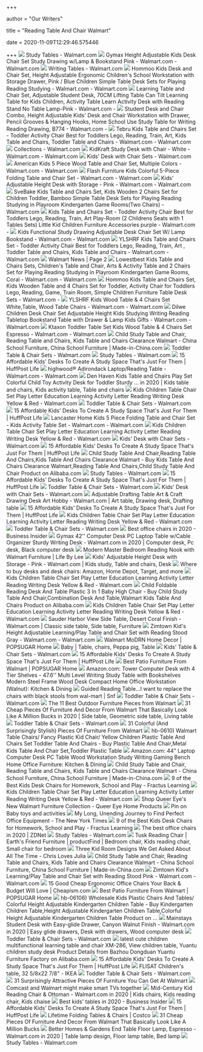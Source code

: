 +++
        
author = "Our Writers"
        
title = "Reading Table And Chair Walmart"
        
date = 2020-11-09T12:29:46.575446
        
+++
[ ![](https://i5.walmartimages.com/asr/c2049d83-093b-4bbf-968a-dd4590cd8939_1.274a94713fffcb62c494aa998ca08d83.jpeg)](https://i5.walmartimages.com/asr/c2049d83-093b-4bbf-968a-dd4590cd8939_1.274a94713fffcb62c494aa998ca08d83.jpeg) Study Tables - Walmart.com
[ ![](https://i5.walmartimages.com/asr/45ce062f-5dd3-447b-92c5-043367c720a7_1.880ebb7023ccb9a03fdfd83edd2b265b.jpeg)](https://i5.walmartimages.com/asr/45ce062f-5dd3-447b-92c5-043367c720a7_1.880ebb7023ccb9a03fdfd83edd2b265b.jpeg) Gymax Height Adjustable Kids Desk Chair Set Study Drawing w/Lamp &  Bookstand Pink - Walmart.com - Walmart.com
[ ![](https://i5.walmartimages.com/asr/88783e83-3358-453e-b461-b994638db1ce_1.b85f1d0210a5205b693e283a6d4069ad.jpeg)](https://i5.walmartimages.com/asr/88783e83-3358-453e-b461-b994638db1ce_1.b85f1d0210a5205b693e283a6d4069ad.jpeg) Writing Tables - Walmart.com
[ ![](https://i5.walmartimages.com/asr/e751f8a5-d7d9-4fcf-8a7f-4f1eef97fc85_1.ef583809fa9d527678af157e23489db5.jpeg?odnWidth=612&odnHeight=612&odnBg=ffffff)](https://i5.walmartimages.com/asr/e751f8a5-d7d9-4fcf-8a7f-4f1eef97fc85_1.ef583809fa9d527678af157e23489db5.jpeg?odnWidth=612&odnHeight=612&odnBg=ffffff) Hommoo Kids Desk and Chair Set, Height Adjustable Ergonomic Children's  School Workstation with Storage Drawer, Pink / Blue Children Simple Table  Desk Sets for Playing Reading Studying - Walmart.com - Walmart.com
[ ![](https://i5.walmartimages.com/asr/0d810885-556a-4a78-9d32-93305f4c70be_1.1c628c391ded489cbee47a7495f2ec46.jpeg?odnWidth=612&odnHeight=612&odnBg=ffffff)](https://i5.walmartimages.com/asr/0d810885-556a-4a78-9d32-93305f4c70be_1.1c628c391ded489cbee47a7495f2ec46.jpeg?odnWidth=612&odnHeight=612&odnBg=ffffff) Learning Table and Chair Set, Adjustable Student Desk, 70CM Lifting Table  Can Tilt Learning Table for Kids Children, Activity Table Learn Activity  Desk with Reading Stand No Table Lamp-Pink - Walmart.com -
[ ![](https://i5.walmartimages.com/asr/616f5f1f-da1e-4e01-bf17-e85a58fa64ab.4913edc2974bdfdc47c198c80e9db3d6.jpeg?odnWidth=612&odnHeight=612&odnBg=ffffff)](https://i5.walmartimages.com/asr/616f5f1f-da1e-4e01-bf17-e85a58fa64ab.4913edc2974bdfdc47c198c80e9db3d6.jpeg?odnWidth=612&odnHeight=612&odnBg=ffffff) Student Desk and Chair Combo, Height Adjustable Kids' Desk and Chair  Workstation with Drawer, Pencil Grooves & Hanging Hooks, Home School Use Study  Table for Writing Reading Drawing, B774 - Walmart.com -
[ ![](https://i5.walmartimages.com/asr/a91f3790-46b7-4432-a525-e369c5e8de91_1.0b068fec7bdf453c50249e3ab67af532.jpeg?odnWidth=612&odnHeight=612&odnBg=ffffff)](https://i5.walmartimages.com/asr/a91f3790-46b7-4432-a525-e369c5e8de91_1.0b068fec7bdf453c50249e3ab67af532.jpeg?odnWidth=612&odnHeight=612&odnBg=ffffff) Tebru Kids Table and Chairs Set - Toddler Activity Chair Best for Toddlers  Lego, Reading, Train, Art, Kids Table and Chairs, Toddler Table and Chairs  - Walmart.com - Walmart.com
[ ![](https://i5.walmartimages.com/asr/2d0a736c-6fd4-4c1d-a4e4-a94c8f5c3c9e_1.16281888b8920ce2eff409241e8d9d4f.jpeg?odnWidth=450&odnHeight=450&odnBg=ffffff)](https://i5.walmartimages.com/asr/2d0a736c-6fd4-4c1d-a4e4-a94c8f5c3c9e_1.16281888b8920ce2eff409241e8d9d4f.jpeg?odnWidth=450&odnHeight=450&odnBg=ffffff) Collections - Walmart.com
[ ![](https://i5.walmartimages.com/asr/840fdac3-6fdd-484b-a0d7-3e113b8ff4f5_1.94222b64850f0ad5d295114a904cb667.jpeg)](https://i5.walmartimages.com/asr/840fdac3-6fdd-484b-a0d7-3e113b8ff4f5_1.94222b64850f0ad5d295114a904cb667.jpeg) KidKraft Study Desk with Chair - White - Walmart.com - Walmart.com
[ ![](https://i5.walmartimages.com/asr/ce47a57d-caea-41b3-a280-e209b71c9708_1.eddb4f0a32ca2c9fb3d70e0a839366f0.jpeg)](https://i5.walmartimages.com/asr/ce47a57d-caea-41b3-a280-e209b71c9708_1.eddb4f0a32ca2c9fb3d70e0a839366f0.jpeg) Kids' Desk with Chair Sets - Walmart.com
[ ![](https://i5.walmartimages.com/asr/f397d4dc-7622-494c-be38-f3f0d365ebf8_1.a07e79b6c61933f583847388475a3653.jpeg?odnWidth=612&odnHeight=612&odnBg=ffffff)](https://i5.walmartimages.com/asr/f397d4dc-7622-494c-be38-f3f0d365ebf8_1.a07e79b6c61933f583847388475a3653.jpeg?odnWidth=612&odnHeight=612&odnBg=ffffff) American Kids 5 Piece Wood Table and Chair Set, Multiple Colors - Walmart.com  - Walmart.com
[ ![](https://i5.walmartimages.com/asr/9d0a272e-8e09-4c5a-ade1-e0e2161e2866_2.0bdfc627ecacc165975de632806802c0.jpeg?odnWidth=612&odnHeight=612&odnBg=ffffff)](https://i5.walmartimages.com/asr/9d0a272e-8e09-4c5a-ade1-e0e2161e2866_2.0bdfc627ecacc165975de632806802c0.jpeg?odnWidth=612&odnHeight=612&odnBg=ffffff) Flash Furniture Kids Colorful 5-Piece Folding Table and Chair Set - Walmart.com  - Walmart.com
[ ![](https://i5.walmartimages.com/asr/d2fe35c8-23f6-4491-aee0-898b235cc9f6_1.a8161a25c6db14a72d3441a6b5be792b.jpeg?odnWidth=612&odnHeight=612&odnBg=ffffff)](https://i5.walmartimages.com/asr/d2fe35c8-23f6-4491-aee0-898b235cc9f6_1.a8161a25c6db14a72d3441a6b5be792b.jpeg?odnWidth=612&odnHeight=612&odnBg=ffffff) Kids' Adjustable Height Desk with Storage - Pink - Walmart.com - Walmart.com
[ ![](https://i5.walmartimages.com/asr/3a6bd5d8-76ab-4fc0-9c02-72584baf2262_1.503f771cf0808e290beceb6db1d10edc.jpeg?odnWidth=450&odnHeight=450&odnBg=ffffff)](https://i5.walmartimages.com/asr/3a6bd5d8-76ab-4fc0-9c02-72584baf2262_1.503f771cf0808e290beceb6db1d10edc.jpeg?odnWidth=450&odnHeight=450&odnBg=ffffff) SveBake Kids Table and Chairs Set, Kids Wooden 2 Chairs Set for Children  Toddler, Bamboo Simple Table Desk Sets for Playing Reading Studying in  Playroom Kindergarten Game Rooms(Two Chairs) - Walmart.com
[ ![](https://i5.walmartimages.com/asr/8eb4d395-f64c-4c78-8384-ec7864cadcbb_1.247cd47e8e44c8abef197d3da57e0b9d.jpeg?odnWidth=612&odnHeight=612&odnBg=ffffff)](https://i5.walmartimages.com/asr/8eb4d395-f64c-4c78-8384-ec7864cadcbb_1.247cd47e8e44c8abef197d3da57e0b9d.jpeg?odnWidth=612&odnHeight=612&odnBg=ffffff) Kids Table and Chairs Set - Toddler Activity Chair Best for Toddlers Lego,  Reading, Train, Art Play-Room (2 Childrens Seats with 1 Tables Sets) Little  Kid Children Furniture Accessories purple - Walmart.com -
[ ![](https://i5.walmartimages.com/asr/5bfbba71-4845-4217-8663-cb20511dda36.0a381b1afaa902e5d426a5e10fa91b35.jpeg?odnWidth=612&odnHeight=612&odnBg=ffffff)](https://i5.walmartimages.com/asr/5bfbba71-4845-4217-8663-cb20511dda36.0a381b1afaa902e5d426a5e10fa91b35.jpeg?odnWidth=612&odnHeight=612&odnBg=ffffff) Kids Functional Study Drawing Adjustable Desk Chair Set W/ Lamp Bookstand -  Walmart.com - Walmart.com
[ ![](https://i5.walmartimages.com/asr/9aeeb5f2-4719-49c7-8dd7-d3930c0a9a78.03642d92b78883e1fce50b07affef7e2.jpeg?odnWidth=612&odnHeight=612&odnBg=ffffff)](https://i5.walmartimages.com/asr/9aeeb5f2-4719-49c7-8dd7-d3930c0a9a78.03642d92b78883e1fce50b07affef7e2.jpeg?odnWidth=612&odnHeight=612&odnBg=ffffff) YLSHRF Kids Table and Chairs Set - Toddler Activity Chair Best for Toddlers  Lego, Reading, Train, Art , Toddler Table and Chairs, Kids Table and Chairs  - Walmart.com - Walmart.com
[ ![](https://media.consumeraffairs.com/files/cache/news/Walmart_card_table_and_chair_sets_large.jpg)](https://media.consumeraffairs.com/files/cache/news/Walmart_card_table_and_chair_sets_large.jpg) Walmart News | Page 2
[ ![](https://i5.walmartimages.com/asr/77fc9795-a11f-4d35-a451-6e2797dcb4d7_1.97927166dd05db09dd9c45988b52f957.jpeg?odnWidth=612&odnHeight=612&odnBg=ffffff)](https://i5.walmartimages.com/asr/77fc9795-a11f-4d35-a451-6e2797dcb4d7_1.97927166dd05db09dd9c45988b52f957.jpeg?odnWidth=612&odnHeight=612&odnBg=ffffff) Lowestbest Kids Table and Chairs Sets, Children's Table and Chair, Arts &  Activity Table and 2 Chairs Set for Playing Reading Studying in Playroom  Kindergarten Game Rooms, Coral - Walmart.com - Walmart.com
[ ![](https://i5.walmartimages.com/asr/96969a4e-b2e4-44d0-8f2d-5eb3deba35b3_1.a93ccb3bd672aa26b1addcb413d8820d.jpeg?odnWidth=612&odnHeight=612&odnBg=ffffff)](https://i5.walmartimages.com/asr/96969a4e-b2e4-44d0-8f2d-5eb3deba35b3_1.a93ccb3bd672aa26b1addcb413d8820d.jpeg?odnWidth=612&odnHeight=612&odnBg=ffffff) Hommoo Kids Table and Chairs Set, Kids Wooden Table and 4 Chairs Set for  Toddler, Activity Chair for Toddlers Lego, Reading, Game, Train Room,  Simple Children Furniture Table Desk Sets - Walmart.com -
[ ![](https://i5.walmartimages.com/asr/475ff30e-e54b-4db1-b234-b2fa782e194e_1.4657ccd7fb3f6994bd9315219bfed0fb.jpeg?odnWidth=612&odnHeight=612&odnBg=ffffff)](https://i5.walmartimages.com/asr/475ff30e-e54b-4db1-b234-b2fa782e194e_1.4657ccd7fb3f6994bd9315219bfed0fb.jpeg?odnWidth=612&odnHeight=612&odnBg=ffffff) YLSHRF Kids Wood Table & 4 Chairs Set White,Table, Wood Table Chairs -  Walmart.com - Walmart.com
[ ![](https://i5.walmartimages.com/asr/814ba028-d370-4b22-b120-dbfa5b4ac64e_1.0274493b76150588caaa32aa1b78fa27.jpeg?odnWidth=612&odnHeight=612&odnBg=ffffff)](https://i5.walmartimages.com/asr/814ba028-d370-4b22-b120-dbfa5b4ac64e_1.0274493b76150588caaa32aa1b78fa27.jpeg?odnWidth=612&odnHeight=612&odnBg=ffffff) Dilwe Children Desk Chair Set Adjustable Height Kids Studying Writing  Reading Tabletop Bookstand Table with Drawer & Lamp Kids Gifts - Walmart.com  - Walmart.com
[ ![](https://i5.walmartimages.com/asr/87585b1d-0928-4064-894d-89c117179674_1.e848f421cdedfaa40c8378a3f8265c52.jpeg?odnWidth=612&odnHeight=612&odnBg=ffffff)](https://i5.walmartimages.com/asr/87585b1d-0928-4064-894d-89c117179674_1.e848f421cdedfaa40c8378a3f8265c52.jpeg?odnWidth=612&odnHeight=612&odnBg=ffffff) Ktaxon Toddler Table Set Kids Wood Table & 4 Chairs Set Espresso - Walmart.com  - Walmart.com
[ ![](https://image.made-in-china.com/2f0j00yOfQnawKAqgY/Child-Study-Table-and-Chair-Reading-Table-and-Chairs-Kids-Table-and-Chairs-Clearance-Walmart.jpg)](https://image.made-in-china.com/2f0j00yOfQnawKAqgY/Child-Study-Table-and-Chair-Reading-Table-and-Chairs-Kids-Table-and-Chairs-Clearance-Walmart.jpg) Child Study Table and Chair, Reading Table and Chairs, Kids Table and Chairs  Clearance Walmart - China School Furniture, China School Furniture |  Made-in-China.com
[ ![](https://i5.walmartimages.com/asr/76392915-fa73-4c11-96df-c1a182c8bed5_1.cfa0bef28513790c0e34ee6e108432ec.jpeg?odnHeight=200&odnWidth=200&odnBg=ffffff)](https://i5.walmartimages.com/asr/76392915-fa73-4c11-96df-c1a182c8bed5_1.cfa0bef28513790c0e34ee6e108432ec.jpeg?odnHeight=200&odnWidth=200&odnBg=ffffff) Toddler Table & Chair Sets - Walmart.com
[ ![](https://i5.walmartimages.com/asr/9e8a3854-73d2-41d6-8a6b-0a837a14d904.555e43a523b35fc8cb15e1625c374627.jpeg?odnHeight=180&odnWidth=180&odnBg=ffffff)](https://i5.walmartimages.com/asr/9e8a3854-73d2-41d6-8a6b-0a837a14d904.555e43a523b35fc8cb15e1625c374627.jpeg?odnHeight=180&odnWidth=180&odnBg=ffffff) Study Tables - Walmart.com
[ ![](https://img.huffingtonpost.com/asset/5f185778270000fa0ee67363.jpeg?ops=scalefit_960_noupscale&format=webp)](https://img.huffingtonpost.com/asset/5f185778270000fa0ee67363.jpeg?ops=scalefit_960_noupscale&format=webp) 15 Affordable Kids' Desks To Create A Study Space That's Just For Them |  HuffPost Life
[ ![](https://i5.walmartimages.com/asr/73d7c75d-2e38-467e-abd8-aa11813072eb_1.ddd545e22dea5942899dc7f4f1ed79b0.jpeg)](https://i5.walmartimages.com/asr/73d7c75d-2e38-467e-abd8-aa11813072eb_1.ddd545e22dea5942899dc7f4f1ed79b0.jpeg) highwood&reg; Adirondack Laptop/Reading Table - Walmart.com - Walmart.com
[ ![](https://i.pinimg.com/474x/3a/e6/b1/3ae6b1f67c21f1e1f3896e5d981b26eb.jpg)](https://i.pinimg.com/474x/3a/e6/b1/3ae6b1f67c21f1e1f3896e5d981b26eb.jpg) Den Haven Kids Table and Chairs Play Set Colorful Child Toy Activity Desk  for Toddler Sturdy ... in 2020 | Kids table and chairs, Kids activity table,  Table and chairs
[ ![](https://i5.walmartimages.com/asr/578a2580-285c-4f43-8ff2-4b376645b45e_3.ddff07c20f2b1a85909ed55ef77b4048.jpeg?odnWidth=282&odnHeight=282&odnBg=ffffff)](https://i5.walmartimages.com/asr/578a2580-285c-4f43-8ff2-4b376645b45e_3.ddff07c20f2b1a85909ed55ef77b4048.jpeg?odnWidth=282&odnHeight=282&odnBg=ffffff) Kids Children Table Chair Set Play Letter Education Learning Activity  Letter Reading Writing Desk Yellow & Red - Walmart.com
[ ![](https://i5.walmartimages.com/asr/96937197-1bf1-40ae-a1ac-e8ed03d1bed2_1.46b070478d8fc49663c6a668a934a06c.jpeg?odnHeight=200&odnWidth=200&odnBg=ffffff)](https://i5.walmartimages.com/asr/96937197-1bf1-40ae-a1ac-e8ed03d1bed2_1.46b070478d8fc49663c6a668a934a06c.jpeg?odnHeight=200&odnWidth=200&odnBg=ffffff) Toddler Table & Chair Sets - Walmart.com
[ ![](https://img.huffingtonpost.com/asset/5f187c8a270000b90ee67394.jpeg?ops=scalefit_960_noupscale&format=webp)](https://img.huffingtonpost.com/asset/5f187c8a270000b90ee67394.jpeg?ops=scalefit_960_noupscale&format=webp) 15 Affordable Kids' Desks To Create A Study Space That's Just For Them |  HuffPost Life
[ ![](https://i5.walmartimages.com/asr/a41fc139-e2f1-4369-b2e4-6c69bddd2e52.6e3d78b08b407aec5e4e2f9e58eb8aa0.jpeg?odnWidth=612&odnHeight=612&odnBg=ffffff)](https://i5.walmartimages.com/asr/a41fc139-e2f1-4369-b2e4-6c69bddd2e52.6e3d78b08b407aec5e4e2f9e58eb8aa0.jpeg?odnWidth=612&odnHeight=612&odnBg=ffffff) Lancaster Home Kids 5 Piece Folding Table and Chair Set - Kids Activity  Table Set - Walmart.com - Walmart.com
[ ![](https://i5.walmartimages.com/asr/a3d7865b-6128-4c3b-9788-c9e7dc0755b4_1.367e1b0e64131045c8bcf675b3373a5a.jpeg)](https://i5.walmartimages.com/asr/a3d7865b-6128-4c3b-9788-c9e7dc0755b4_1.367e1b0e64131045c8bcf675b3373a5a.jpeg) Kids Children Table Chair Set Play Letter Education Learning Activity  Letter Reading Writing Desk Yellow & Red - Walmart.com
[ ![](https://i5.walmartimages.com/asr/ce2b8a66-9e18-408b-b074-b1d94d113e55_1.41e74411c711ec17d70421e895990ea4.jpeg)](https://i5.walmartimages.com/asr/ce2b8a66-9e18-408b-b074-b1d94d113e55_1.41e74411c711ec17d70421e895990ea4.jpeg) Kids' Desk with Chair Sets - Walmart.com
[ ![](https://img.huffingtonpost.com/asset/5f18514c1f00000f0f338796.jpeg?ops=scalefit_960_noupscale)](https://img.huffingtonpost.com/asset/5f18514c1f00000f0f338796.jpeg?ops=scalefit_960_noupscale) 15 Affordable Kids' Desks To Create A Study Space That's Just For Them |  HuffPost Life
[ ![](https://sc01.alicdn.com/kf/HTB1NgsFoh1YBuNjy1zcq6zNcXXaS.jpg)](https://sc01.alicdn.com/kf/HTB1NgsFoh1YBuNjy1zcq6zNcXXaS.jpg) Child Study Table And Chair,Reading Table And Chairs,Kids Table And Chairs  Clearance Walmart - Buy Kids Table And Chairs Clearance Walmart,Reading  Table And Chairs,Child Study Table And Chair Product on Alibaba.com
[ ![](https://i5.walmartimages.com/asr/cda6cebd-731e-4a2a-965f-f0aa7b726d94_1.fc8e0bee346c44a28247dfae9f5eb00c.jpeg)](https://i5.walmartimages.com/asr/cda6cebd-731e-4a2a-965f-f0aa7b726d94_1.fc8e0bee346c44a28247dfae9f5eb00c.jpeg) Study Tables - Walmart.com
[ ![](https://img.huffingtonpost.com/asset/5f187d9a270000b90ee67395.jpeg?ops=scalefit_960_noupscale)](https://img.huffingtonpost.com/asset/5f187d9a270000b90ee67395.jpeg?ops=scalefit_960_noupscale) 15 Affordable Kids' Desks To Create A Study Space That's Just For Them |  HuffPost Life
[ ![](https://i5.walmartimages.com/asr/d39d6bd1-2c90-4a6a-b3b7-6c4bccc323a4_1.b179589dcf5dcbe133ed3e75e4e3b680.jpeg?odnHeight=200&odnWidth=200&odnBg=ffffff)](https://i5.walmartimages.com/asr/d39d6bd1-2c90-4a6a-b3b7-6c4bccc323a4_1.b179589dcf5dcbe133ed3e75e4e3b680.jpeg?odnHeight=200&odnWidth=200&odnBg=ffffff) Toddler Table & Chair Sets - Walmart.com
[ ![](https://i5.walmartimages.com/asr/11af9f3d-a635-4db3-ade5-b48d0c3d9075_1.6739d3549523fb666dcce157fb009a2b.jpeg?odnWidth=450&odnHeight=450&odnBg=ffffff)](https://i5.walmartimages.com/asr/11af9f3d-a635-4db3-ade5-b48d0c3d9075_1.6739d3549523fb666dcce157fb009a2b.jpeg?odnWidth=450&odnHeight=450&odnBg=ffffff) Kids' Desk with Chair Sets - Walmart.com
[ ![](https://i.pinimg.com/474x/72/58/8b/72588b8545a250d97ba1493760c64720.jpg)](https://i.pinimg.com/474x/72/58/8b/72588b8545a250d97ba1493760c64720.jpg) Adjustable Drafting Table Art & Craft Drawing Desk Art Hobby - Walmart.com  | Art table, Drawing desk, Drafting table
[ ![](https://img.huffingtonpost.com/asset/5f18710e2500004b0ec2a2c1.jpeg?ops=scalefit_960_noupscale&format=webp)](https://img.huffingtonpost.com/asset/5f18710e2500004b0ec2a2c1.jpeg?ops=scalefit_960_noupscale&format=webp) 15 Affordable Kids' Desks To Create A Study Space That's Just For Them |  HuffPost Life
[ ![](https://i5.walmartimages.com/asr/de1f7ea3-e648-4a61-8fa8-f53d8e336080_1.968f1b40ab7ce1215607cb6c2bcb62a8.jpeg?odnWidth=282&odnHeight=282&odnBg=ffffff)](https://i5.walmartimages.com/asr/de1f7ea3-e648-4a61-8fa8-f53d8e336080_1.968f1b40ab7ce1215607cb6c2bcb62a8.jpeg?odnWidth=282&odnHeight=282&odnBg=ffffff) Kids Children Table Chair Set Play Letter Education Learning Activity  Letter Reading Writing Desk Yellow & Red - Walmart.com
[ ![](https://i5.walmartimages.com/asr/4f4f275a-f7b5-4414-8ce8-41bc9b5d6570_1.81e2cf2477a91b659e7431c8e587eb17.jpeg?odnHeight=200&odnWidth=200&odnBg=ffffff)](https://i5.walmartimages.com/asr/4f4f275a-f7b5-4414-8ce8-41bc9b5d6570_1.81e2cf2477a91b659e7431c8e587eb17.jpeg?odnHeight=200&odnWidth=200&odnBg=ffffff) Toddler Table & Chair Sets - Walmart.com
[ ![](https://i.insider.com/5e6ff846c485400dac21a626?width=1100&format=jpeg&auto=webp)](https://i.insider.com/5e6ff846c485400dac21a626?width=1100&format=jpeg&auto=webp) Best office chairs in 2020 - Business Insider
[ ![](https://i.pinimg.com/736x/72/df/d8/72dfd8380d3108bfdca5534e1842f26a.jpg)](https://i.pinimg.com/736x/72/df/d8/72dfd8380d3108bfdca5534e1842f26a.jpg) Gymax 42'' Computer Desk PC Laptop Table w/Cable Organizer Sturdy Writing  Desk - Walmart.com in 2020 | Computer desk, Pc desk, Black computer desk
[ ![](https://mk0lifebylee191kbrij.kinstacdn.com/wp-content/uploads/2019/04/walmart-modrn.jpg)](https://mk0lifebylee191kbrij.kinstacdn.com/wp-content/uploads/2019/04/walmart-modrn.jpg) Modern Master Bedroom Reading Nook with Walmart Furniture | Life By Lee
[ ![](https://i.pinimg.com/564x/12/c8/9e/12c89e2ecc244136be706a2502811fbf.jpg)](https://i.pinimg.com/564x/12/c8/9e/12c89e2ecc244136be706a2502811fbf.jpg) Kids' Adjustable Height Desk with Storage - Pink - Walmart.com | Kids study,  Table and chairs, Desk
[ ![](https://www.gannett-cdn.com/presto/2020/09/02/USAT/57d62e51-6301-4b56-b3ee-894e8335171c-desk-desk-chair-hero.png?crop=1593,896,x6,y0&width=1600&height=800&fit=bounds)](https://www.gannett-cdn.com/presto/2020/09/02/USAT/57d62e51-6301-4b56-b3ee-894e8335171c-desk-desk-chair-hero.png?crop=1593,896,x6,y0&width=1600&height=800&fit=bounds) Where to buy desks and desk chairs: Amazon, Home Depot, Target, and more
[ ![](https://i5.walmartimages.com/asr/1e6590db-4053-46b4-a638-82a1f158d14e_2.53d058d41bc4937fb4bc059faf3df7a8.jpeg?odnWidth=282&odnHeight=282&odnBg=ffffff)](https://i5.walmartimages.com/asr/1e6590db-4053-46b4-a638-82a1f158d14e_2.53d058d41bc4937fb4bc059faf3df7a8.jpeg?odnWidth=282&odnHeight=282&odnBg=ffffff) Kids Children Table Chair Set Play Letter Education Learning Activity  Letter Reading Writing Desk Yellow & Red - Walmart.com
[ ![](https://sc02.alicdn.com/kf/HTB11rpJtA9WBuNjSspeq6yz5VXaz.jpg_350x350.jpg)](https://sc02.alicdn.com/kf/HTB11rpJtA9WBuNjSspeq6yz5VXaz.jpg_350x350.jpg) Child Foldable Reading Desk And Table Plastic 3 In 1 Baby High Chair - Buy  Child Study Table And Chair,Combination Desk And Table,Walmart Kids Table  And Chairs Product on Alibaba.com
[ ![](https://i5.walmartimages.com/asr/eed89d8a-520c-4e39-aca2-defeb350c86f_1.4216ec5c08dffc0089385739a1765626.jpeg?odnWidth=282&odnHeight=282&odnBg=ffffff)](https://i5.walmartimages.com/asr/eed89d8a-520c-4e39-aca2-defeb350c86f_1.4216ec5c08dffc0089385739a1765626.jpeg?odnWidth=282&odnHeight=282&odnBg=ffffff) Kids Children Table Chair Set Play Letter Education Learning Activity  Letter Reading Writing Desk Yellow & Red - Walmart.com
[ ![](https://i.pinimg.com/474x/10/7d/e6/107de693067874834d6210dc3080c12b.jpg)](https://i.pinimg.com/474x/10/7d/e6/107de693067874834d6210dc3080c12b.jpg) Sauder Harbor View Side Table, Desert Coral Finish - Walmart.com | Classic  side table, Side table, Furniture
[ ![](https://i5.walmartimages.com/asr/9ca69948-af9d-4b7b-83f6-7e2bf675dfa1_1.35bf68c107402c2c9b582b25b6076763.jpeg)](https://i5.walmartimages.com/asr/9ca69948-af9d-4b7b-83f6-7e2bf675dfa1_1.35bf68c107402c2c9b582b25b6076763.jpeg) Zimtown Kid's Height Adjustable Learning/Play Table and Chair Set with  Reading Stood Gray - Walmart.com - Walmart.com
[ ![](https://media1.popsugar-assets.com/files/thumbor/1phpKKv36NfwQ9j-8Whodrf8k4g/fit-in/2048xorig/filters:format_auto-!!-:strip_icc-!!-/2019/02/07/905/n/1922794/ac59d769c73ce456_MoDRN_RetroGlam_DiningRoom/i/Retro-Glam-Dining-Room.jpg)](https://media1.popsugar-assets.com/files/thumbor/1phpKKv36NfwQ9j-8Whodrf8k4g/fit-in/2048xorig/filters:format_auto-!!-:strip_icc-!!-/2019/02/07/905/n/1922794/ac59d769c73ce456_MoDRN_RetroGlam_DiningRoom/i/Retro-Glam-Dining-Room.jpg) Walmart MoDRN Home Decor | POPSUGAR Home
[ ![](https://i.pinimg.com/originals/1f/4a/2c/1f4a2c36704d83ac6194bc8da63cf544.jpg)](https://i.pinimg.com/originals/1f/4a/2c/1f4a2c36704d83ac6194bc8da63cf544.jpg) Baby | Table, chairs, Peppa pig, Table
[ ![](https://i5.walmartimages.com/asr/e714f7e2-1ae1-4b53-9f3d-2fc4308fb0e6_1.30b888112173832a13e8e3eb4b529b9e.jpeg?odnHeight=200&odnWidth=200&odnBg=ffffff)](https://i5.walmartimages.com/asr/e714f7e2-1ae1-4b53-9f3d-2fc4308fb0e6_1.30b888112173832a13e8e3eb4b529b9e.jpeg?odnHeight=200&odnWidth=200&odnBg=ffffff) Kids' Table & Chair Sets - Walmart.com
[ ![](https://img.huffingtonpost.com/asset/5f1877542700000b0fe67392.jpeg?ops=scalefit_960_noupscale&format=webp)](https://img.huffingtonpost.com/asset/5f1877542700000b0fe67392.jpeg?ops=scalefit_960_noupscale&format=webp) 15 Affordable Kids' Desks To Create A Study Space That's Just For Them |  HuffPost Life
[ ![](https://media1.popsugar-assets.com/files/thumbor/aQV2xYVVtULCkjlKqQFjUrkcCH0/fit-in/2048xorig/filters:format_auto-!!-:strip_icc-!!-/2019/05/28/824/n/1922794/433d48885ced820e7bdbd5.77546770_/i/Best-Patio-Furniture-From-Walmart.jpg)](https://media1.popsugar-assets.com/files/thumbor/aQV2xYVVtULCkjlKqQFjUrkcCH0/fit-in/2048xorig/filters:format_auto-!!-:strip_icc-!!-/2019/05/28/824/n/1922794/433d48885ced820e7bdbd5.77546770_/i/Best-Patio-Furniture-From-Walmart.jpg) Best Patio Furniture From Walmart | POPSUGAR Home
[ ![](https://images-na.ssl-images-amazon.com/images/I/71opJHykAAL._AC_SX522_.jpg)](https://images-na.ssl-images-amazon.com/images/I/71opJHykAAL._AC_SX522_.jpg) Amazon.com: Tower Computer Desk with 4 Tier Shelves - 47.6'' Multi Level  Writing Study Table with Bookshelves Modern Steel Frame Wood Desk Compact  Home Office Workstation (Walnut): Kitchen & Dining
[ ![](https://i.pinimg.com/originals/bc/43/87/bc4387442a4691979360f5fdf810ba74.jpg)](https://i.pinimg.com/originals/bc/43/87/bc4387442a4691979360f5fdf810ba74.jpg) Guided Reading Table...I want to replace the chairs with black stools from  wal-mart | Snf
[ ![](https://i5.walmartimages.com/asr/8daea1f3-238e-481a-a174-076d38bf711b_1.2c713a28f5214a4a3ad0a6505e74077c.jpeg?odnHeight=200&odnWidth=200&odnBg=ffffff)](https://i5.walmartimages.com/asr/8daea1f3-238e-481a-a174-076d38bf711b_1.2c713a28f5214a4a3ad0a6505e74077c.jpeg?odnHeight=200&odnWidth=200&odnBg=ffffff) Toddler Table & Chair Sets - Walmart.com
[ ![](https://www.thespruce.com/thmb/hCZtWiye7EVZDMEWoLW-X8Z3v9A=/3638x2729/smart/filters:no_upscale()/MainstaysSkylarGlen5-PieceOutdoorChatSet-5c38bb0446e0fb000123a022.jpeg)](https://www.thespruce.com/thmb/hCZtWiye7EVZDMEWoLW-X8Z3v9A=/3638x2729/smart/filters:no_upscale()/MainstaysSkylarGlen5-PieceOutdoorChatSet-5c38bb0446e0fb000123a022.jpeg) The 11 Best Outdoor Furniture Pieces from Walmart
[ ![](https://i.pinimg.com/originals/9b/07/5f/9b075fd09e4743bea0bc518320f5474d.jpg)](https://i.pinimg.com/originals/9b/07/5f/9b075fd09e4743bea0bc518320f5474d.jpg) 31 Cheap Pieces Of Furniture And Decor From Walmart That Basically Look  Like A Million Bucks in 2020 | Side table, Geometric side table, Living  table
[ ![](https://i5.walmartimages.com/asr/56a35bd9-fe15-470f-a696-982c865d1067_1.602efa6614cce57ee8b68b138337626f.jpeg?odnHeight=200&odnWidth=200&odnBg=ffffff)](https://i5.walmartimages.com/asr/56a35bd9-fe15-470f-a696-982c865d1067_1.602efa6614cce57ee8b68b138337626f.jpeg?odnHeight=200&odnWidth=200&odnBg=ffffff) Toddler Table & Chair Sets - Walmart.com
[ ![](https://img.buzzfeed.com/buzzfeed-static/static/2019-11/9/19/asset/8e66ec48c73f/sub-buzz-1636-1573329292-1.jpg)](https://img.buzzfeed.com/buzzfeed-static/static/2019-11/9/19/asset/8e66ec48c73f/sub-buzz-1636-1573329292-1.jpg) 31 Colorful (And Surprisingly Stylish) Pieces Of Furniture From Walmart
[ ![](https://is.alicdn.com/img/pb/257/073/731/731073257_167.jpg)](https://is.alicdn.com/img/pb/257/073/731/731073257_167.jpg) hb-0610) Walmart Table Chairs/ Fancy Plastic Kid Chair/ Yellow Children  Plastic Table And Chairs Set Toddler Table And Chairs - Buy Plastic Table  And Chair,Metal Kids Table And Chair Set,Toddler Plastic Table
[ ![](https://images-na.ssl-images-amazon.com/images/I/71AYi9y5qqL._AC_SL1000_.jpg)](https://images-na.ssl-images-amazon.com/images/I/71AYi9y5qqL._AC_SL1000_.jpg) Amazon.com: 44" Laptop Computer Desk PC Table Wood Workstation Study  Writing Gaming Bench Home Office Furniture: Kitchen & Dining
[ ![](https://image.made-in-china.com/229f0j00qajTYNEWvtVZ/video.jpg)](https://image.made-in-china.com/229f0j00qajTYNEWvtVZ/video.jpg) Child Study Table and Chair, Reading Table and Chairs, Kids Table and Chairs  Clearance Walmart - China School Furniture, China School Furniture |  Made-in-China.com
[ ![](https://images-na.ssl-images-amazon.com/images/I/61o2dXPWi3L._AC_SL500_.jpg)](https://images-na.ssl-images-amazon.com/images/I/61o2dXPWi3L._AC_SL500_.jpg) 9 of the Best Kids Desk Chairs for Homework, School and Play - Fractus  Learning
[ ![](https://i5.walmartimages.com/asr/57964c20-0dc0-46ff-8c9a-557550d57eae_1.735d39386b8ab08acb4e8a3ca9211aee.jpeg?odnWidth=282&odnHeight=282&odnBg=ffffff)](https://i5.walmartimages.com/asr/57964c20-0dc0-46ff-8c9a-557550d57eae_1.735d39386b8ab08acb4e8a3ca9211aee.jpeg?odnWidth=282&odnHeight=282&odnBg=ffffff) Kids Children Table Chair Set Play Letter Education Learning Activity  Letter Reading Writing Desk Yellow & Red - Walmart.com
[ ![](https://hips.hearstapps.com/hmg-prod.s3.amazonaws.com/images/queer-eye-walmart-home-furnishings-collection-1594820902.jpg)](https://hips.hearstapps.com/hmg-prod.s3.amazonaws.com/images/queer-eye-walmart-home-furnishings-collection-1594820902.jpg) Shop Queer Eye's New Walmart Furniture Collection - Queer Eye Home Products
[ ![](https://i.pinimg.com/474x/69/bf/c0/69bfc07ae9a1a719913773a10f2ddaf7.jpg)](https://i.pinimg.com/474x/69/bf/c0/69bfc07ae9a1a719913773a10f2ddaf7.jpg) Pin on Baby toys and activities
[ ![](https://static01.nyt.com/images/2020/04/07/smarter-living/07sl-newergonomics-1/07sl-newergonomics-1-mobileMasterAt3x.jpg)](https://static01.nyt.com/images/2020/04/07/smarter-living/07sl-newergonomics-1/07sl-newergonomics-1-mobileMasterAt3x.jpg) My Long, Unending Journey to Find Perfect Office Equipment - The New York  Times
[ ![](https://fractus-855d.kxcdn.com/wp-content/uploads/2016/03/Image-of-GreenForest-Desk-Chair-for-Teenagers.jpg)](https://fractus-855d.kxcdn.com/wp-content/uploads/2016/03/Image-of-GreenForest-Desk-Chair-for-Teenagers.jpg) 9 of the Best Kids Desk Chairs for Homework, School and Play - Fractus  Learning
[ ![](https://zdnet2.cbsistatic.com/hub/i/r/2020/01/17/a56e275d-8200-4769-8963-bb2a4d1fa76c/thumbnail/770x578/8fd346be88238fa75977d974ed6b2adf/office-chair-lead.jpg)](https://zdnet2.cbsistatic.com/hub/i/r/2020/01/17/a56e275d-8200-4769-8963-bb2a4d1fa76c/thumbnail/770x578/8fd346be88238fa75977d974ed6b2adf/office-chair-lead.jpg) The best office chairs in 2020 | ZDNet
[ ![](https://i5.walmartimages.com/asr/c4e8631e-85ce-4645-ba7b-77a5dcb4832a_1.20ff238d58e78bf04ec0e50846d93df2.jpeg)](https://i5.walmartimages.com/asr/c4e8631e-85ce-4645-ba7b-77a5dcb4832a_1.20ff238d58e78bf04ec0e50846d93df2.jpeg) Study Tables - Walmart.com
[ ![](https://i.pinimg.com/originals/6d/22/b5/6d22b52f037d572ae7c47594be2e238e.jpg)](https://i.pinimg.com/originals/6d/22/b5/6d22b52f037d572ae7c47594be2e238e.jpg) Tusk Reading Chair | Earth's Friend Furniture | productFind | Bedroom chair,  Kids reading chair, Small chair for bedroom
[ ![](https://www.chrislovesjulia.com/wp-content/uploads/2020/09/walmart-boys.png)](https://www.chrislovesjulia.com/wp-content/uploads/2020/09/walmart-boys.png) Three Kid Room Designs We Get Asked About All The Time - Chris Loves Julia
[ ![](https://image.made-in-china.com/44f3j00iRQaHVDBBGgp/Child-Study-Table-and-Chair-Reading-Table-and-Chairs-Kids-Table-and-Chairs-Clearance-Walmart.jpg)](https://image.made-in-china.com/44f3j00iRQaHVDBBGgp/Child-Study-Table-and-Chair-Reading-Table-and-Chairs-Kids-Table-and-Chairs-Clearance-Walmart.jpg) Child Study Table and Chair, Reading Table and Chairs, Kids Table and Chairs  Clearance Walmart - China School Furniture, China School Furniture |  Made-in-China.com
[ ![](https://i5.walmartimages.com/asr/eeceb0e6-d86c-4e3f-8674-94f07aae11bb_1.f6a38e2f07b3a329cff63ac8282da870.jpeg)](https://i5.walmartimages.com/asr/eeceb0e6-d86c-4e3f-8674-94f07aae11bb_1.f6a38e2f07b3a329cff63ac8282da870.jpeg) Zimtown Kid's Learning/Play Table and Chair Set with Reading Stood Pink -  Walmart.com - Walmart.com
[ ![](https://cdn.cheapism.com/images/26670-5.max-784x410.jpg)](https://cdn.cheapism.com/images/26670-5.max-784x410.jpg) 15 Good Cheap Ergonomic Office Chairs Your Back & Budget Will Love |  Cheapism.com
[ ![](https://media1.popsugar-assets.com/files/thumbor/i9xS28AyFjfi-9jH0dwksOKI8sg/fit-in/728xorig/filters:format_auto-!!-:strip_icc-!!-/2019/05/28/815/n/1922794/e27ff18b5ced7f1cf3ee01.01771927_/i/Best-Patio-Furniture-From-Walmart.jpg)](https://media1.popsugar-assets.com/files/thumbor/i9xS28AyFjfi-9jH0dwksOKI8sg/fit-in/728xorig/filters:format_auto-!!-:strip_icc-!!-/2019/05/28/815/n/1922794/e27ff18b5ced7f1cf3ee01.01771927_/i/Best-Patio-Furniture-From-Walmart.jpg) Best Patio Furniture From Walmart | POPSUGAR Home
[ ![](http://sc02.alicdn.com/kf/HTB1_o1YKFXXXXaIapXXq6xXFXXXh.jpg)](http://sc02.alicdn.com/kf/HTB1_o1YKFXXXXaIapXXq6xXFXXXh.jpg) hb-06106) Wholesale Kids Plastic Chairs And Tables/ Colorful Height  Adjustable Kindergarten Children Table - Buy Kindergarten Children Table,Height  Adjustable Kindergarten Children Table,Colorful Height Adjustable  Kindergarten Children Table Product on ...
[ ![](https://i.pinimg.com/originals/12/bd/1d/12bd1d19b9909922b61c2001dfbbe29e.jpg)](https://i.pinimg.com/originals/12/bd/1d/12bd1d19b9909922b61c2001dfbbe29e.jpg) Mainstays Student Desk with Easy-glide Drawer, Canyon Walnut Finish -  Walmart.com in 2020 | Easy glide drawers, Desk with drawers, Wood computer  desk
[ ![](https://i5.walmartimages.com/asr/97307c4f-833e-4c4a-963a-180ac86b2c6f_1.c25dfdc412ee904b395a9d4860491535.jpeg?odnHeight=200&odnWidth=200&odnBg=ffffff)](https://i5.walmartimages.com/asr/97307c4f-833e-4c4a-963a-180ac86b2c6f_1.c25dfdc412ee904b395a9d4860491535.jpeg?odnHeight=200&odnWidth=200&odnBg=ffffff) Toddler Table & Chair Sets - Walmart.com
[ ![](http://sc02.alicdn.com/kf/HT1FwMMFKRcXXagOFbXv/221096834/HT1FwMMFKRcXXagOFbXv.jpg)](http://sc02.alicdn.com/kf/HT1FwMMFKRcXXagOFbXv/221096834/HT1FwMMFKRcXXagOFbXv.jpg) latest cute children multifunctional learning table and chair XM-286, View  children table, Yuantu children study desk Product Details from Bazhou  Dongduan Yuantu Furniture Factory on Alibaba.com
[ ![](https://img.huffingtonpost.com/asset/5f186b51250000330ec2a2bb.jpeg?ops=scalefit_960_noupscale)](https://img.huffingtonpost.com/asset/5f186b51250000330ec2a2bb.jpeg?ops=scalefit_960_noupscale) 15 Affordable Kids' Desks To Create A Study Space That's Just For Them |  HuffPost Life
[ ![](https://www.ikea.com/us/en/images/products/flisat-childrens-table__0421609_PE577920_S5.JPG)](https://www.ikea.com/us/en/images/products/flisat-childrens-table__0421609_PE577920_S5.JPG) FLISAT Children's table, 32 5/8x22 7/8" - IKEA
[ ![](https://i5.walmartimages.com/asr/e06a39f2-b244-42a5-8519-139ad924c173_1.28cb8a80e42d1008deb5b696650db9b4.jpeg?odnHeight=200&odnWidth=200&odnBg=ffffff)](https://i5.walmartimages.com/asr/e06a39f2-b244-42a5-8519-139ad924c173_1.28cb8a80e42d1008deb5b696650db9b4.jpeg?odnHeight=200&odnWidth=200&odnBg=ffffff) Toddler Table & Chair Sets - Walmart.com
[ ![](https://img.buzzfeed.com/buzzfeed-static/static/2019-10/16/13/asset/011d1127d612/sub-buzz-230-1571232739-1.jpg?downsize=900:*&output-format=auto&output-quality=auto)](https://img.buzzfeed.com/buzzfeed-static/static/2019-10/16/13/asset/011d1127d612/sub-buzz-230-1571232739-1.jpg?downsize=900:*&output-format=auto&output-quality=auto) 31 Surprisingly Attractive Pieces Of Furniture You Can Get At Walmart
[ ![](https://s.yimg.com/os/creatr-uploaded-images/2020-11/a2ad8ce0-1e28-11eb-bbff-0532897c79e7)](https://s.yimg.com/os/creatr-uploaded-images/2020-11/a2ad8ce0-1e28-11eb-bbff-0532897c79e7) Comcast and Walmart might make smart TVs together
[ ![](https://i.pinimg.com/originals/d0/66/cb/d066cb2a92fa31dd0d6ec48be59da49c.jpg)](https://i.pinimg.com/originals/d0/66/cb/d066cb2a92fa31dd0d6ec48be59da49c.jpg) Mid-Century Kid Reading Chair & Ottoman - Walmart.com in 2020 | Kids chairs,  Kids reading chair, Kids chaise
[ ![](https://i.insider.com/5f64e19257b7da001ee127ac?width=1100&format=jpeg&auto=webp)](https://i.insider.com/5f64e19257b7da001ee127ac?width=1100&format=jpeg&auto=webp) Best kids' tables in 2020 - Business Insider
[ ![](https://img.huffingtonpost.com/asset/5f1869141f00000f0f3387c0.jpeg?ops=scalefit_960_noupscale)](https://img.huffingtonpost.com/asset/5f1869141f00000f0f3387c0.jpeg?ops=scalefit_960_noupscale) 15 Affordable Kids' Desks To Create A Study Space That's Just For Them |  HuffPost Life
[ ![](https://images.costco-static.com/ImageDelivery/imageService?profileId=12026540&imageId=100463238-847__1&recipeName=350)](https://images.costco-static.com/ImageDelivery/imageService?profileId=12026540&imageId=100463238-847__1&recipeName=350) Lifetime Folding Tables & Chairs | Costco
[ ![](https://img.buzzfeed.com/buzzfeed-static/static/2020-08/2/21/asset/0596169aed9a/sub-buzz-7487-1596404450-7.jpg?crop=1840:1814;60,731)](https://img.buzzfeed.com/buzzfeed-static/static/2020-08/2/21/asset/0596169aed9a/sub-buzz-7487-1596404450-7.jpg?crop=1840:1814;60,731) 31 Cheap Pieces Of Furniture And Decor From Walmart That Basically Look  Like A Million Bucks
[ ![](https://i.pinimg.com/originals/7a/d5/d5/7ad5d5175f27c348ad34cb3177f11188.jpg)](https://i.pinimg.com/originals/7a/d5/d5/7ad5d5175f27c348ad34cb3177f11188.jpg) Better Homes & Gardens End Table Floor Lamp, Espresso - Walmart.com in 2020  | Table lamp design, Floor lamp table, Bed lamp
[ ![](https://i5.walmartimages.com/asr/3ff7b398-f300-4665-ad85-bd5b7b1a8b44_1.123da115c7ac43cf82e8db4643a1d1b8.jpeg?odnHeight=180&odnWidth=180&odnBg=ffffff)](https://i5.walmartimages.com/asr/3ff7b398-f300-4665-ad85-bd5b7b1a8b44_1.123da115c7ac43cf82e8db4643a1d1b8.jpeg?odnHeight=180&odnWidth=180&odnBg=ffffff) Study Tables - Walmart.com

